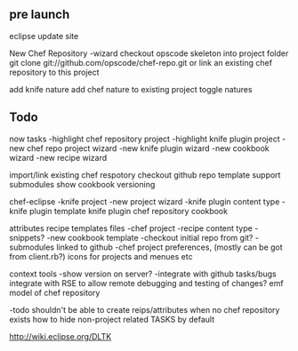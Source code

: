
## pre launch

eclipse update site

New Chef Repository
-wizard
checkout opscode skeleton into project folder
git clone git://github.com/opscode/chef-repo.git
or link an existing chef repository to this project

add knife nature
add chef nature to existing project
toggle natures


## Todo

now tasks
-highlight chef repository project
-highlight knife plugin project
-new chef repo project wizard
-new knife plugin wizard
-new cookbook wizard
-new recipe wizard


import/link existing chef respotory
checkout github repo template
support submodules
show cookbook versioning

chef-eclipse
-knife project
-new project wizard
-knife plugin content type
-knife plugin template
knife plugin
chef repository
cookbook

attributes
recipe
templates
files
-chef project
-recipe content type
-snippets?
-new cookbook template
-checkout initial repo from git?
-submodules linked to github
-chef project preferences, (mostly can be got from client.rb?)
icons for projects and menues etc

context tools
-show version on server?
-integrate with github tasks/bugs
integrate with RSE to allow remote debugging and testing of changes?
emf model of chef repository

-todo shouldn't be able to create reips/attributes when no chef repository exists
how to hide non-project related TASKS by default


<http://wiki.eclipse.org/DLTK>